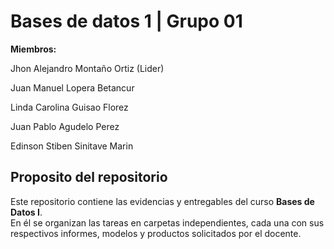 # Bases de datos 1 | Grupo 01

**Miembros:**

Jhon Alejandro Montaño Ortiz (Lider)

Juan Manuel Lopera Betancur

Linda Carolina Guisao Florez

Juan Pablo Agudelo Perez

Edinson Stiben Sinitave Marin

## Proposito del repositorio

Este repositorio contiene las evidencias y entregables del curso **Bases de Datos I**.  
En él se organizan las tareas en carpetas independientes, cada una con sus respectivos informes, modelos y productos solicitados por el docente.






